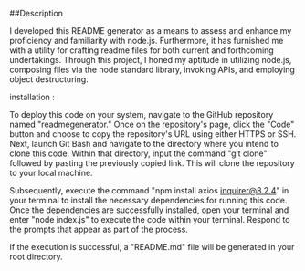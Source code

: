##Description 

I developed this README generator as a means to assess and enhance my proficiency and familiarity with node.js. Furthermore, it has furnished me with a utility for crafting readme files for both current and forthcoming undertakings. Through this project, I honed my aptitude in utilizing node.js, composing files via the node standard library, invoking APIs, and employing object destructuring.


installation :

To deploy this code on your system, navigate to the GitHub repository named "readmegenerator." Once on the repository's page, click the "Code" button and choose to copy the repository's URL using either HTTPS or SSH. Next, launch Git Bash and navigate to the directory where you intend to clone this code. Within that directory, input the command "git clone" followed by pasting the previously copied link. This will clone the repository to your local machine.

Subsequently, execute the command "npm install axios inquirer@8.2.4" in your terminal to install the necessary dependencies for running this code. Once the dependencies are successfully installed, open your terminal and enter "node index.js" to execute the code within your terminal. Respond to the prompts that appear as part of the process.

If the execution is successful, a "README.md" file will be generated in your root directory.